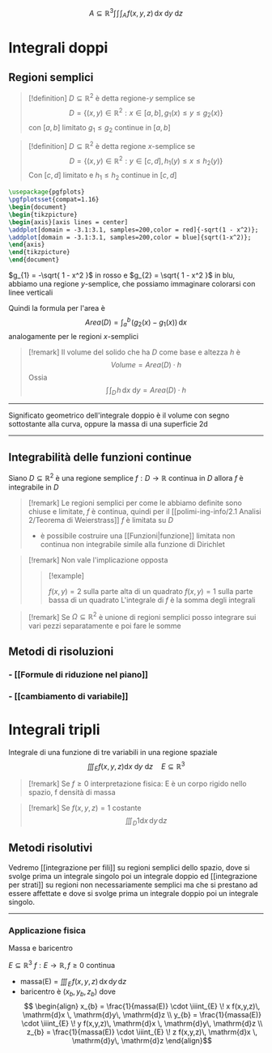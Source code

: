 $$ A \subseteq \mathbb{R}^3 \int\!\int\!\int_{A} \! f(x,y,z)\, \mathrm{d}x  \! \, \mathrm{d}y  \! \, \mathrm{d}z  $$


# Integrali doppi

## Regioni semplici
>[!definition] 
>$D \subseteq \mathbb{R}^2$ è detta regione-$y$ semplice se $$D = \{(x,y) \in \mathbb{R}^2 : x \in [a,b], g_{1}(x) \leq y \leq g_{2}(x)\}$$
> con $[a,b]$ limitato $g_{1} \leq g_{2}$ continue in $[a,b]$

>[!definition]
>$D \subseteq \mathbb{R}^2$ è detta regione $x$-semplice se
> $$ D = \{(x,y) \in \mathbb{R}^2 : y \in [c,d], h_{1}(y) \leq x \leq h_{2}(y)\} $$
> Con $[c,d]$ limitato e $h_{1} \leq h_{2}$ continue in $[c,d]$



```tikz
\usepackage{pgfplots}
\pgfplotsset{compat=1.16}
\begin{document}
\begin{tikzpicture}
\begin{axis}[axis lines = center]
\addplot[domain = -3.1:3.1, samples=200,color = red]{-sqrt(1 - x^2)};
\addplot[domain = -3.1:3.1, samples=200,color = blue]{sqrt(1-x^2)};
\end{axis}
\end{tikzpicture}
\end{document}
```

$g_{1} = -\sqrt{ 1 - x^2 }$ in rosso e $g_{2} = \sqrt{ 1 - x^2 }$ in blu, abbiamo una regione $y$-semplice, che possiamo immaginare colorarsi con linee verticali

Quindi la formula per l'area è
$$ Area(D) = \int_{a}^b \! (g_{2}(x) - g_{1}(x))\, \mathrm{d}x  $$
analogamente per le regioni $x$-semplici

>[!remark]
>Il volume del solido che ha $D$ come base
 e altezza $h$ è
 > $$ Volume = Area(D) \cdot h $$
 > Ossia 
 > $$ \int\!\int_{D} \!h \,  \mathrm{d}x  \! \, \mathrm{d}y  = Area(D) \cdot h$$

 
----- 


Significato geometrico dell'integrale doppio è il volume con segno sottostante alla curva, oppure la massa di una superficie 2d

---
## Integrabilità delle funzioni continue
Siano $D \subseteq \mathbb{R}^2$ è una regione semplice $f : D \to \mathbb{R}$ continua in $D$ allora $f$ è integrabile in $D$


>[!remark]
>Le regioni semplici per come le abbiamo definite sono chiuse e limitate, $f$ è continua, quindi per il [[polimi-ing-info/2.1 Analisi 2/Teorema di Weierstrass]] $f$ è limitata su $D$
>- è possibile costruire una [[Funzioni|funzione]] limitata non continua non integrabile simile alla funzione di Dirichlet


>[!remark]
>Non vale l'implicazione opposta
>>[!example]
>>
>>$f(x,y) = 2$ sulla parte alta di un quadrato
>>$f(x,y) = 1$ sulla parte bassa di un quadrato
>>L'integrale di $f$ è la somma degli integrali

>[!remark]
>Se $\Omega \subseteq \mathbb{R}^2$ è unione di regioni semplici posso integrare sui vari pezzi separatamente e poi fare le somme




## Metodi di risoluzioni

### - [[Formule di riduzione nel piano]]

### - [[cambiamento di variabile]]



# Integrali tripli
Integrale di una funzione di tre variabili in una regione spaziale
$$ \iiint_{E} f(x,y,z) \mathrm{d}x\ \mathrm{d}y\ \mathrm{d}z \quad E \subseteq \mathbb{R}^3 $$
>[!remark]
>Se $f \geq 0$ interpretazione fisica: E è un corpo rigido nello spazio, f densità di massa


>[!remark]
>Se $f(x,y,z)=1$ costante
> $$ \iiint_{D} 1 \mathrm{d}x\,\mathrm{d}y\,\mathrm{d}z$$


## Metodi risolutivi

Vedremo [[integrazione per fili]] su regioni semplici dello spazio, dove si svolge prima un integrale singolo poi un integrale doppio ed [[integrazione per strati]] su regioni non necessariamente semplici ma che si prestano ad essere affettate e dove si svolge prima un integrale doppio poi un integrale singolo.
--- ---

### Applicazione fisica
Massa e baricentro

$E \subseteq \mathbb{R}^3$ $f : E \to \mathbb{R}, f \geq 0$ continua

- massa(E) = $\iiint_{E} \! f(x,y,z)\, \mathrm{d}x \, \mathrm{d}y\, \mathrm{d}z$
- baricentro è $(x_{b}, y_{b}, z_{b})$ dove 
$$ \begin{align}
x_{b} = \frac{1}{massa(E)} \cdot \iiint_{E} \! x f(x,y,z)\, \mathrm{d}x \, \mathrm{d}y\, \mathrm{d}z  \\
y_{b} = \frac{1}{massa(E)} \cdot \iiint_{E} \! y f(x,y,z)\, \mathrm{d}x \, \mathrm{d}y\, \mathrm{d}z  \\
z_{b} = \frac{1}{massa(E)} \cdot \iiint_{E} \! z f(x,y,z)\, \mathrm{d}x \, \mathrm{d}y\, \mathrm{d}z 
\end{align}$$



